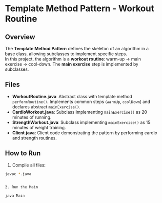 # Template Method Pattern - Workout Routine

## Overview
The **Template Method Pattern** defines the skeleton of an algorithm in a base class, allowing subclasses to implement specific steps.  
In this project, the algorithm is a **workout routine**: warm-up → main exercise → cool-down. The **main exercise** step is implemented by subclasses.

## Files
- **WorkoutRoutine.java**: Abstract class with template method `performRoutine()`. Implements common steps (`warmUp`, `coolDown`) and declares abstract `mainExercise()`.
- **CardioWorkout.java**: Subclass implementing `mainExercise()` as 20 minutes of running.
- **StrengthWorkout.java**: Subclass implementing `mainExercise()` as 15 minutes of weight training.
- **Client.java**: Client code demonstrating the pattern by performing cardio and strength routines.

## How to Run
1. Compile all files:
```bash
javac *.java


2. Run the Main

java Main

